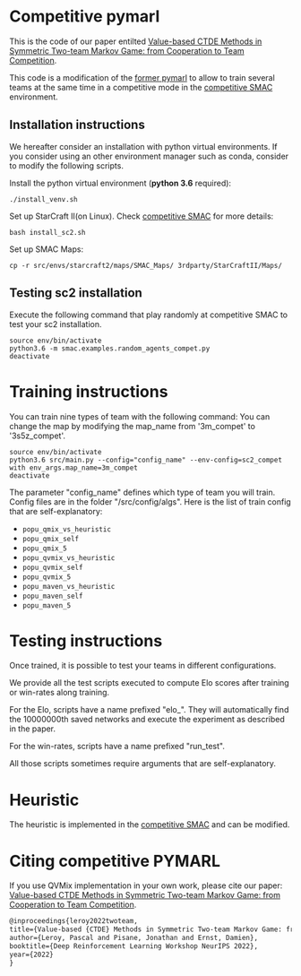 # Competitive pymarl

This is the code of our paper entilted [Value-based CTDE Methods in Symmetric Two-team Markov Game: from Cooperation to Team Competition](https://arxiv.org/abs/2211.11886).



This code is a modification of the [former pymarl](https://github.com/oxwhirl/pymarl) to allow to train several teams at the same time in a competitive mode in the [competitive SMAC](https://github.com/paleroy/competSmac) environment.


## Installation instructions

We hereafter consider an installation with python virtual environments.
If you consider using an other environment manager such as conda, consider to modify the following scripts.

Install the python virtual environment (**python 3.6** required):

```shell script
./install_venv.sh
```


Set up StarCraft II(on Linux). Check [competitive SMAC](https://github.com/paleroy/competSmac) for more details:

```shell
bash install_sc2.sh
```

Set up SMAC Maps:

```shell
cp -r src/envs/starcraft2/maps/SMAC_Maps/ 3rdparty/StarCraftII/Maps/
```


## Testing sc2 installation
Execute the following command that play randomly at competitive SMAC to test your sc2 installation.

```shell script
source env/bin/activate
python3.6 -m smac.examples.random_agents_compet.py
deactivate
```

# Training instructions
You can train nine types of team with the following command:
You can change the map by modifying the map_name from '3m_compet' to '3s5z_compet'.

```shell script
source env/bin/activate
python3.6 src/main.py --config="config_name" --env-config=sc2_compet with env_args.map_name=3m_compet
deactivate
```

The parameter "config_name" defines which type of team you will train.
Config files are in the folder "/src/config/algs".
Here is the list of train config that are self-explanatory:

- `popu_qmix_vs_heuristic`
- `popu_qmix_self`
- `popu_qmix_5`
- `popu_qvmix_vs_heuristic`
- `popu_qvmix_self`
- `popu_qvmix_5`
- `popu_maven_vs_heuristic`
- `popu_maven_self`
- `popu_maven_5`

# Testing instructions
Once trained, it is possible to test your teams in different configurations.

We provide all the test scripts executed to compute Elo scores after training or win-rates along training.

For the Elo, scripts have a name prefixed "elo_".
They will automatically find the 10000000th saved networks and execute the experiment as described in the paper.

For the win-rates, scripts have a name prefixed "run_test".

All those scripts sometimes require arguments that are self-explanatory.

# Heuristic
The heuristic is implemented in the [competitive SMAC](https://github.com/paleroy/competSmac) and can be modified.


# Citing competitive PYMARL 

If you use QVMix implementation in your own work, please cite our paper: [Value-based CTDE Methods in Symmetric Two-team Markov Game: from Cooperation to Team Competition](https://arxiv.org/abs/2211.11886).

```tex
@inproceedings{leroy2022twoteam,
title={Value-based {CTDE} Methods in Symmetric Two-team Markov Game: from Cooperation to Team Competition},
author={Leroy, Pascal and Pisane, Jonathan and Ernst, Damien},
booktitle={Deep Reinforcement Learning Workshop NeurIPS 2022},
year={2022}
}
```
